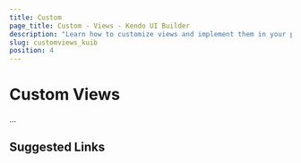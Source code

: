 ```yaml
---
title: Custom
page_title: Custom - Views - Kendo UI Builder
description: "Learn how to customize views and implement them in your project when working with the Kendo UI Builder tool for creating and managing Angular and AngularJS-based web applications."
slug: customviews_kuib
position: 4
---
```


# Custom Views

...

## Suggested Links
